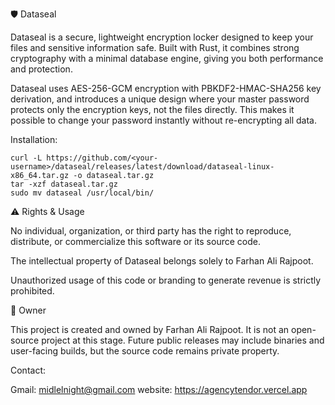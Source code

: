🛡️ Dataseal

Dataseal is a secure, lightweight encryption locker designed to keep your files and sensitive information safe.
Built with Rust, it combines strong cryptography with a minimal database engine, giving you both performance and protection.

Dataseal uses AES-256-GCM encryption with PBKDF2-HMAC-SHA256 key derivation, and introduces a unique design where your master password protects only the encryption keys, not the files directly. This makes it possible to change your password instantly without re-encrypting all data.


Installation: 

    curl -L https://github.com/<your-username>/dataseal/releases/latest/download/dataseal-linux-x86_64.tar.gz -o dataseal.tar.gz
    tar -xzf dataseal.tar.gz
    sudo mv dataseal /usr/local/bin/


⚠️ Rights & Usage

No individual, organization, or third party has the right to reproduce, distribute, or commercialize this software or its source code.

The intellectual property of Dataseal belongs solely to Farhan Ali Rajpoot.

Unauthorized usage of this code or branding to generate revenue is strictly prohibited.


👤 Owner

This project is created and owned by Farhan Ali Rajpoot.
It is not an open-source project at this stage. Future public releases may include binaries and user-facing builds, but the source code remains private property.

Contact:

Gmail: midlelnight@gmail.com
website: https://agencytendor.vercel.app



